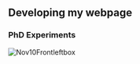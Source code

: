 ## Developing my webpage
### PhD Experiments
![Nov10Frontleftbox](https://user-images.githubusercontent.com/46846644/201490948-caa15f00-ffe3-4c4a-a56f-c4bf68a5d1b1.png)

